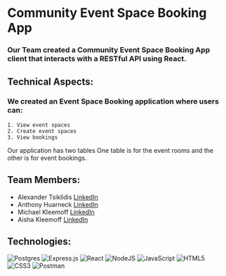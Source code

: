 # Community Event Space Booking App

### Our Team created a Community Event Space Booking App client that interacts with a RESTful API using React.

## Technical Aspects:

### We created an Event Space Booking application where users can:

    1. View event spaces
    2. Create event spaces
    3. View bookings

Our application has two tables
One table is for the event rooms and the other is for event bookings.

## Team Members:

- Alexander Tsiklidis [LinkedIn](https://www.linkedin.com/in/alexandertsiklidis/)
- Anthony Huarneck [LinkedIn](https://www.linkedin.com/in/anthonyhuarneck/)
- Michael Kleemoff [LinkedIn](https://www.linkedin.com/in/michael-kleemoff-jr/)
- Aisha Kleemoff [LinkedIn](https://www.linkedin.com/in/aisha-kleemoff-16b49122b/)

## Technologies:

![Postgres](https://img.shields.io/badge/postgres-%23316192.svg?style=for-the-badge&logo=postgresql&logoColor=white) ![Express.js](https://img.shields.io/badge/express.js-%23404d59.svg?style=for-the-badge&logo=express&logoColor=%2361DAFB) ![React](https://img.shields.io/badge/react-%2320232a.svg?style=for-the-badge&logo=react&logoColor=%2361DAFB) ![NodeJS](https://img.shields.io/badge/node.js-6DA55F?style=for-the-badge&logo=node.js&logoColor=white) ![JavaScript](https://img.shields.io/badge/javascript-%23323330.svg?style=for-the-badge&logo=javascript&logoColor=%23F7DF1E) ![HTML5](https://img.shields.io/badge/html5-%23E34F26.svg?style=for-the-badge&logo=html5&logoColor=white) ![CSS3](https://img.shields.io/badge/css3-%231572B6.svg?style=for-the-badge&logo=css3&logoColor=white) ![Postman](https://img.shields.io/badge/Postman-FF6C37?style=for-the-badge&logo=postman&logoColor=white)
